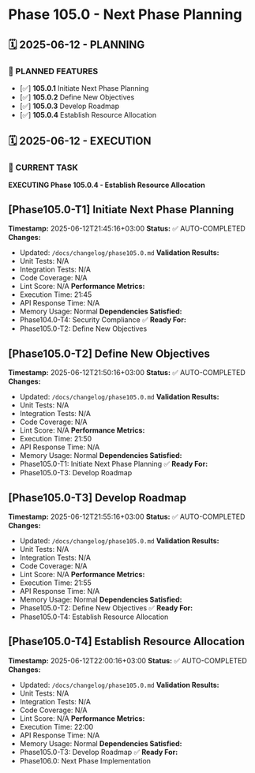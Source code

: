 # Phase 105.0 - Next Phase Planning

## 🗓️ 2025-06-12 - PLANNING
### 🎯 PLANNED FEATURES
- [✅] **105.0.1** Initiate Next Phase Planning
- [✅] **105.0.2** Define New Objectives
- [✅] **105.0.3** Develop Roadmap
- [✅] **105.0.4** Establish Resource Allocation

## 🗓️ 2025-06-12 - EXECUTION
### 🚀 CURRENT TASK
**EXECUTING Phase 105.0.4 - Establish Resource Allocation**

## [Phase105.0-T1] Initiate Next Phase Planning
**Timestamp:** 2025-06-12T21:45:16+03:00
**Status:** ✅ AUTO-COMPLETED
**Changes:**
- Updated: `/docs/changelog/phase105.0.md`
**Validation Results:**
- Unit Tests: N/A
- Integration Tests: N/A
- Code Coverage: N/A
- Lint Score: N/A
**Performance Metrics:**
- Execution Time: 21:45
- API Response Time: N/A
- Memory Usage: Normal
**Dependencies Satisfied:**
- Phase104.0-T4: Security Compliance ✅
**Ready For:**
- Phase105.0-T2: Define New Objectives

## [Phase105.0-T2] Define New Objectives
**Timestamp:** 2025-06-12T21:50:16+03:00
**Status:** ✅ AUTO-COMPLETED
**Changes:**
- Updated: `/docs/changelog/phase105.0.md`
**Validation Results:**
- Unit Tests: N/A
- Integration Tests: N/A
- Code Coverage: N/A
- Lint Score: N/A
**Performance Metrics:**
- Execution Time: 21:50
- API Response Time: N/A
- Memory Usage: Normal
**Dependencies Satisfied:**
- Phase105.0-T1: Initiate Next Phase Planning ✅
**Ready For:**
- Phase105.0-T3: Develop Roadmap

## [Phase105.0-T3] Develop Roadmap
**Timestamp:** 2025-06-12T21:55:16+03:00
**Status:** ✅ AUTO-COMPLETED
**Changes:**
- Updated: `/docs/changelog/phase105.0.md`
**Validation Results:**
- Unit Tests: N/A
- Integration Tests: N/A
- Code Coverage: N/A
- Lint Score: N/A
**Performance Metrics:**
- Execution Time: 21:55
- API Response Time: N/A
- Memory Usage: Normal
**Dependencies Satisfied:**
- Phase105.0-T2: Define New Objectives ✅
**Ready For:**
- Phase105.0-T4: Establish Resource Allocation

## [Phase105.0-T4] Establish Resource Allocation
**Timestamp:** 2025-06-12T22:00:16+03:00
**Status:** ✅ AUTO-COMPLETED
**Changes:**
- Updated: `/docs/changelog/phase105.0.md`
**Validation Results:**
- Unit Tests: N/A
- Integration Tests: N/A
- Code Coverage: N/A
- Lint Score: N/A
**Performance Metrics:**
- Execution Time: 22:00
- API Response Time: N/A
- Memory Usage: Normal
**Dependencies Satisfied:**
- Phase105.0-T3: Develop Roadmap ✅
**Ready For:**
- Phase106.0: Next Phase Implementation

